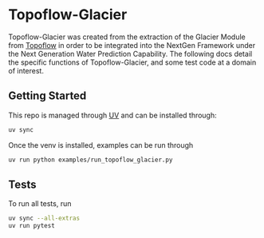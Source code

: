 # Topoflow-Glacier

Topoflow-Glacier was created from the extraction of the Glacier Module from [Topoflow](https://github.com/NOAA-OWP/topoflow/tree/hydrofabric_fixes) in order to be integrated into the NextGen Framework under the Next Generation Water Prediction Capability. The following docs detail the specific functions of Topoflow-Glacier, and some test code at a domain of interest.

## Getting Started

This repo is managed through [UV](https://docs.astral.sh/uv/getting-started/installation/) and can be installed through:
```sh
uv sync
```

Once the venv is installed, examples can be run through
```sh
uv run python examples/run_topoflow_glacier.py
```

## Tests
To run all tests, run
```sh
uv sync --all-extras
uv run pytest
```

